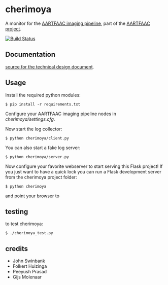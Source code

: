 cherimoya
=========

A monitor for the [AARTFAAC imaging pipeline](https://github.com/aartfaac/imaging),
part of the [AARTFAAC project](http://www.aartfaac.org/).

[![Build Status](https://travis-ci.org/gijzelaerr/cherimoya.png)](https://travis-ci.org/gijzelaerr/cherimoya)

Documentation
-------------

[source for the technical design document](https://github.com/aartfaac/docs/tree/master/reports/imaging/monitoring).


Usage
-----

Install the required python modules:

```Shell
$ pip install -r requirements.txt
```

Configure your AARTFAAC imaging pipeline nodes in *cherimoya/settings.cfg*.

Now start the log collector:
```Shell
$ python cherimoya/client.py
```

You can also start a fake log server:
```Shell
$ python cherimoya/server.py
```

Now configure your favorite webserver to start serving this Flask project!
If you just want to have a quick lock you can run a Flask development server
from the cherimoya project folder:

```Shell
$ python cherimoya
```

and point your browser to [](http://127.0.0.1:5000/)

testing
-------

to test cherimoya:

```Shell
$ ./cherimoya_test.py
```

credits
-------

 * John Swinbank
 * Folkert Huizinga
 * Peeyush Prasad
 * Gijs Molenaar


